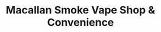 ---
title: "Macallan Smoke Vape Shop & Convenience"
url: /vancouver/macallan-smoke-vape-shop-and-convenience/
shop: e-cigarette
---